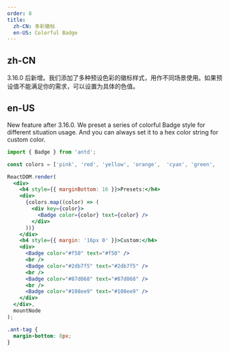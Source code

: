 ```yaml
---
order: 8
title:
  zh-CN: 多彩徽标
  en-US: Colorful Badge
---
```


## zh-CN

3.16.0 后新增。我们添加了多种预设色彩的徽标样式，用作不同场景使用。如果预设值不能满足你的需求，可以设置为具体的色值。

## en-US

New feature after 3.16.0. We preset a series of colorful Badge style for different situation usage.
And you can always set it to a hex color string for custom color.

````jsx
import { Badge } from 'antd';

const colors = ['pink', 'red', 'yellow', 'orange',	'cyan',	'green',	'blue',	'purple',	'geekblue',	'magenta', 'volcano', 'gold', 'lime'];

ReactDOM.render(
  <div>
    <h4 style={{ marginBottom: 16 }}>Presets:</h4>
    <div>
      {colors.map((color) => (
        <div key={color}>
          <Badge color={color} text={color} />
        </div>
      ))}
    </div>
    <h4 style={{ margin: '16px 0' }}>Custom:</h4>
    <div>
      <Badge color="#f50" text="#f50" />
      <br />
      <Badge color="#2db7f5" text="#2db7f5" />
      <br />
      <Badge color="#87d068" text="#87d068" />
      <br />
      <Badge color="#108ee9" text="#108ee9" />
    </div>
  </div>,
  mountNode
);
````

````css
.ant-tag {
  margin-bottom: 8px;
}
````
